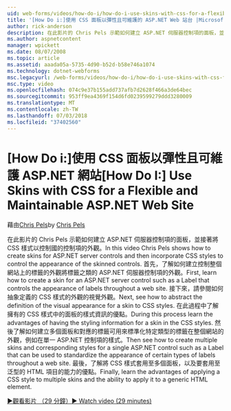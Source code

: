 ```yaml
---
uid: web-forms/videos/how-do-i/how-do-i-use-skins-with-css-for-a-flexible-and-maintainable-aspnet-web-site
title: '[How Do i:]使用 CSS 面板以彈性且可維護的 ASP.NET Web 站台 |Microsoft Docs'
author: rick-anderson
description: 在此影片的 Chris Pels 示範如何建立 ASP.NET 伺服器控制項的面板，並接著將 CSS 樣式以控制國 contr.外觀...
ms.author: aspnetcontent
manager: wpickett
ms.date: 08/07/2008
ms.topic: article
ms.assetid: aaada05a-5735-4d90-b52d-b58e746a1074
ms.technology: dotnet-webforms
msc.legacyurl: /web-forms/videos/how-do-i/how-do-i-use-skins-with-css-for-a-flexible-and-maintainable-aspnet-web-site
msc.type: video
ms.openlocfilehash: 074c9e37b155add737afb7d2628f466a3de64bec
ms.sourcegitcommit: 953ff9ea4369f154d6fd0239599279ddd3280009
ms.translationtype: MT
ms.contentlocale: zh-TW
ms.lasthandoff: 07/03/2018
ms.locfileid: "37402560"
---
```

<a name="how-do-i-use-skins-with-css-for-a-flexible-and-maintainable-aspnet-web-site"></a><span data-ttu-id="9eac9-103">[How Do i:]使用 CSS 面板以彈性且可維護 ASP.NET 網站</span><span class="sxs-lookup"><span data-stu-id="9eac9-103">[How Do I:] Use Skins with CSS for a Flexible and Maintainable ASP.NET Web Site</span></span>
====================
<span data-ttu-id="9eac9-104">藉由[Chris Pels](https://twitter.com/chrispels)</span><span class="sxs-lookup"><span data-stu-id="9eac9-104">by [Chris Pels](https://twitter.com/chrispels)</span></span>

<span data-ttu-id="9eac9-105">在此影片的 Chris Pels 示範如何建立 ASP.NET 伺服器控制項的面板，並接著將 CSS 樣式以控制國的控制項的外觀。</span><span class="sxs-lookup"><span data-stu-id="9eac9-105">In this video Chris Pels shows how to create skins for ASP.NET server controls and then incorporate CSS styles to control the appearance of the skinned controls.</span></span> <span data-ttu-id="9eac9-106">首先，了解如何建立控制整個網站上的標籤的外觀將標籤之類的 ASP.NET 伺服器控制項的外觀。</span><span class="sxs-lookup"><span data-stu-id="9eac9-106">First, learn how to create a skin for an ASP.NET server control such as a Label that controls the appearance of labels throughout a web site.</span></span> <span data-ttu-id="9eac9-107">接下來，請參閱如何抽象定義的 CSS 樣式的外觀的視覺外觀。</span><span class="sxs-lookup"><span data-stu-id="9eac9-107">Next, see how to abstract the definition of the visual appearance for a skin to CSS styles.</span></span> <span data-ttu-id="9eac9-108">在此過程中了解擁有的 CSS 樣式中的面板的樣式資訊的優點。</span><span class="sxs-lookup"><span data-stu-id="9eac9-108">During this process learn the advantages of having the styling information for a skin in the CSS styles.</span></span> <span data-ttu-id="9eac9-109">然後了解如何建立多個面板和對應的標籤可用來標準化特定類型的標籤在整個網站的外觀，例如在單一 ASP.NET 控制項的樣式。</span><span class="sxs-lookup"><span data-stu-id="9eac9-109">Then see how to create multiple skins and corresponding styles for a single ASP.NET control such as a Label that can be used to standardize the appearance of certain types of labels throughout a web site.</span></span> <span data-ttu-id="9eac9-110">最後，了解將 CSS 樣式套用至多個面板，以及要套用至泛型的 HTML 項目的能力的優點。</span><span class="sxs-lookup"><span data-stu-id="9eac9-110">Finally, learn the advantages of applying a CSS style to multiple skins and the ability to apply it to a generic HTML element.</span></span>

[<span data-ttu-id="9eac9-111">&#9654;觀看影片 （29 分鐘）</span><span class="sxs-lookup"><span data-stu-id="9eac9-111">&#9654; Watch video (29 minutes)</span></span>](https://channel9.msdn.com/Blogs/ASP-NET-Site-Videos/how-do-i-use-skins-with-css-for-a-flexible-and-maintainable-aspnet-web-site)
